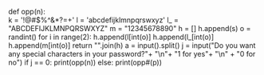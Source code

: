 def opp(n):  
  k = '!@#$%^&*?=+'
  l = 'abcdefijklmnpqrswxyz'
  l_ = "ABCDEFIJKLMNPQRSWXYZ"
  m = "12345678890"
  h = []
  h.append(s)
  o = randint()
  for i in range(2):
      h.append(l[int(o)]
      h.append(l_[int(o)]
      h.append(m[int(o)]
  return "".join(h)
a = input().split()
j = input("Do you want any special characters in your password?"+ "\n"+ "1 for yes"+ "\n" + "0 for no")
if j == 0:
  print(opp(n))
else:
  print(opp#(p))  
